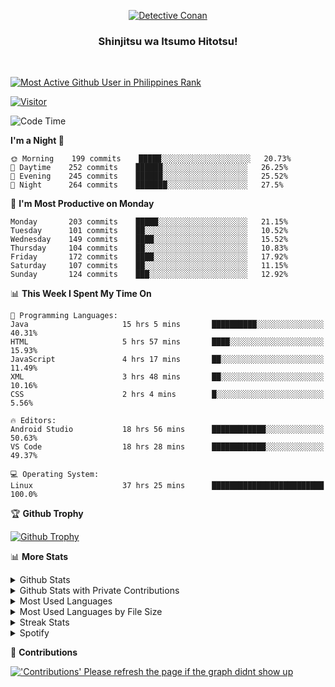 <p align="center">
<a href="https://mrepol742.github.io">
  <img alt="Detective Conan" src="https://mrepol742-gif-randomizer.vercel.app/api" /> 
  </a> 
  <h3 align="center">Shinjitsu wa Itsumo Hitotsu!</h3>
</p>
<br>

 
[![Most Active Github User in Philippines Rank](https://enibdhv97zm33sz.m.pipedream.net)](https://mrepol742.github.io)

[![Visitor](https://visitor-badge.glitch.me/badge?page_id=mrepol742)](https:/mrepol742.github.io)

[comment]: <> (This is a automated generated Data from github action workflow)
[comment]: <> (START OF GENERATED DATA)

<!--START_SECTION:waka-->
![Code Time](http://img.shields.io/badge/Code%20Time-396%20hrs%209%20mins-blue)

**I'm a Night 🦉** 

```text
🌞 Morning    199 commits    █████░░░░░░░░░░░░░░░░░░░░   20.73% 
🌆 Daytime    252 commits    ██████░░░░░░░░░░░░░░░░░░░   26.25% 
🌃 Evening    245 commits    ██████░░░░░░░░░░░░░░░░░░░   25.52% 
🌙 Night      264 commits    ███████░░░░░░░░░░░░░░░░░░   27.5%

```
📅 **I'm Most Productive on Monday** 

```text
Monday       203 commits    █████░░░░░░░░░░░░░░░░░░░░   21.15% 
Tuesday      101 commits    ██░░░░░░░░░░░░░░░░░░░░░░░   10.52% 
Wednesday    149 commits    ████░░░░░░░░░░░░░░░░░░░░░   15.52% 
Thursday     104 commits    ██░░░░░░░░░░░░░░░░░░░░░░░   10.83% 
Friday       172 commits    ████░░░░░░░░░░░░░░░░░░░░░   17.92% 
Saturday     107 commits    ██░░░░░░░░░░░░░░░░░░░░░░░   11.15% 
Sunday       124 commits    ███░░░░░░░░░░░░░░░░░░░░░░   12.92%

```


📊 **This Week I Spent My Time On** 

```text
💬 Programming Languages: 
Java                     15 hrs 5 mins       ██████████░░░░░░░░░░░░░░░   40.31% 
HTML                     5 hrs 57 mins       ████░░░░░░░░░░░░░░░░░░░░░   15.93% 
JavaScript               4 hrs 17 mins       ██░░░░░░░░░░░░░░░░░░░░░░░   11.49% 
XML                      3 hrs 48 mins       ██░░░░░░░░░░░░░░░░░░░░░░░   10.16% 
CSS                      2 hrs 4 mins        █░░░░░░░░░░░░░░░░░░░░░░░░   5.56%

🔥 Editors: 
Android Studio           18 hrs 56 mins      ████████████░░░░░░░░░░░░░   50.63% 
VS Code                  18 hrs 28 mins      ████████████░░░░░░░░░░░░░   49.37%

💻 Operating System: 
Linux                    37 hrs 25 mins      █████████████████████████   100.0%

```


<!--END_SECTION:waka-->

[comment]: <> (END OF GENERATED DATA)

<p>

🏆 **Github Trophy**
  
<a href="https://mrepol742.github.io">
<img alt="Github Trophy" src="https://github-profile-trophy.vercel.app/?username=mrepol742&theme=gruvbox">
</a>
</p>

<p>

📊 **More Stats**
  
<details>
  <summary>Github Stats</summary>
  <br>
  <a href="https://mrepol742.github.io">
  <img alt="Github Stats" src="https://github-readme-stats.vercel.app/api?username=mrepol742&show_icons=true&count_private=true&theme=gruvbox">
</a>  
  
</details> 
  
  <details>
  <summary>Github Stats with Private Contributions</summary>
  <br>
 <a href="https://mrepol742.github.io">
<img alt="Github Stats with Private Contributions" src="https://mrepol742.github.io/github-stats/generated/overview.svg">
</a>
</details>
  
<details>
  <summary>Most Used Languages</summary>
  <br>
 <a href="https://mrepol742.github.io">
<img alt="Most Used Languages" src="https://github-readme-stats.vercel.app/api/top-langs/?username=mrepol742&layout=compact&include_all_commits=true&&count_private=true&langs_count=20&theme=gruvbox">
</a>
</details>

 <details>
  <summary>Most Used Languages by File Size</summary>
  <br>
 <a href="https://mrepol742.github.io">
<img alt="Most Used Languages by File Size" src="https://mrepol742.github.io/github-stats/generated/languages.svg">
</a>
</details>

<details>
  <summary>Streak Stats</summary>
  <br>
<a href="https://mrepol742.github.io">
<img alt="'Streak Stats' Please refresh the page if the stats didnt show up" src="https://mrepol742-streak-stats.herokuapp.com/?user=mrepol742&theme=gruvbox">
</a>
</p>
</details>
<details>
  <summary>Spotify</summary>
  <br>
<a href="https://mrepol742.github.io">
<img alt="Spotify" src="https://spotify-recently-played-readme.vercel.app/api?user=7xx9e7hwq1qyown0m4ut78pcz&count=10&unique=true">
</a>
</p>
</details>


📜 **Contributions**
  
<a href="https://mrepol742.github.io">
<img alt="'Contributions' Please refresh the page if the graph didnt show up" src="https://mrepol742-activity-graph.herokuapp.com/graph?username=mrepol742&theme=github&hide_border=true">
</a>
</p>
